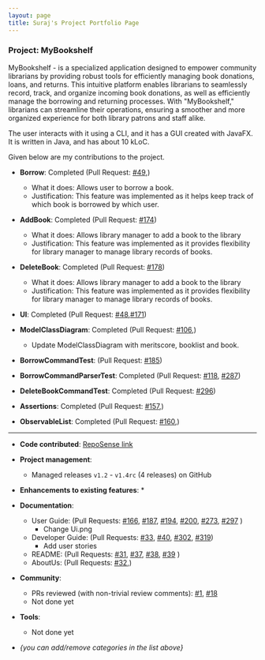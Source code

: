 ```yaml
---
layout: page
title: Suraj's Project Portfolio Page
---
```


### Project: MyBookshelf

MyBookshelf - is a specialized application designed to empower community librarians by providing robust tools for efficiently managing book donations, loans, and returns. This intuitive platform enables librarians to seamlessly record, track, and organize incoming book donations, as well as efficiently manage the borrowing and returning processes. With "MyBookshelf," librarians can streamline their operations, ensuring a smoother and more organized experience for both library patrons and staff alike.

The user interacts with it using a CLI, and it has a GUI created with JavaFX. It is written in Java, and has about 10 kLoC.

Given below are my contributions to the project.

* **Borrow**: Completed (Pull Request: [#49](),)
  * What it does: Allows user to borrow a book.
  * Justification:  This feature was implemented as it helps keep track of which book is borrowed by which user.


* **AddBook**: Completed (Pull Request: [#174]())
  * What it does: Allows library manager to add a book to the library
  * Justification:  This feature was implemented as it provides flexibility for library manager to manage library records of books.
  

* **DeleteBook**: Completed (Pull Request: [#178]())
  * What it does: Allows library manager to add a book to the library
  * Justification:  This feature was implemented as it provides flexibility for library manager to manage library records of books.

* **UI**: Completed (Pull Request: [#48](),[#171]())

* **ModelClassDiagram**: Completed (Pull Request: [#106](),)
  * Update ModelClassDiagram with meritscore, booklist and book.

* **BorrowCommandTest**: (Pull Request: [#185]())

* **BorrowCommandParserTest**: Completed (Pull Request: [#118](), [#287]())

* **DeleteBookCommandTest**: Completed (Pull Request: [#296]())

* **Assertions**: Completed (Pull Request: [#157](),)

* **ObservableList**: Completed (Pull Request: [#160](),)

* **

* **Code contributed**: [RepoSense link]()

* **Project management**:
  * Managed releases `v1.2` - `v1.4rc` (4 releases) on GitHub

* **Enhancements to existing features**:
  * 

* **Documentation**:
  * User Guide: (Pull Requests: [#166](), [#187](), [#194](), [#200](), [#273](), [#297]() )
    * Change Ui.png
  * Developer Guide: (Pull Requests: [#33](), [#40](), [#302](), [#319]())
    * Add user stories
  * README: (Pull Requests: [#31](), [#37](), [#38](), [#39]() )
  * AboutUs: (Pull Requests: [#32](),)

* **Community**:
  * PRs reviewed (with non-trivial review comments): [\#1](), [\#18]()
  * Not done yet

* **Tools**:
  * Not done yet

* _{you can add/remove categories in the list above}_
